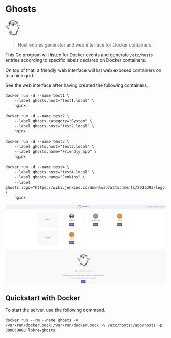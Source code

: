 # Ghosts

<img src="https://raw.githubusercontent.com/lobre/ghosts/master/static/logo.png" width="50">

> Host entries generator and web interface for Docker containers.

This Go program will listen for Docker events and generate `/etc/hosts` entries according to specific labels declared on Docker containers.

On top of that, a friendly web interface will list web exposed containers on to a nice grid.

See the web interface after having created the following containers.

    docker run -d --name test1 \
        --label ghosts.host="test1.local" \
        nginx

    docker run -d --name test2 \
        --label ghosts.category="System" \
        --label ghosts.host="test2.local" \
        nginx

    docker run -d --name test3 \
        --label ghosts.host="test3.local" \
        --label ghosts.name="Friendly app" \
        nginx

    docker run -d --name test4 \
        --label ghosts.host="test4.local" \
        --label ghosts.name="Jenkins" \
        --label ghosts.logo="https://wiki.jenkins.io/download/attachments/2916393/logo.png" \
        nginx

![screenshot](https://raw.githubusercontent.com/lobre/ghosts/master/screenshot.png)

## Quickstart with Docker

To start the server, use the following command.

    docker run --rm --name ghosts -v /var/run/docker.sock:/var/run/docker.sock -v /etc/hosts:/app/hosts -p 8080:8080 lobre/ghosts
